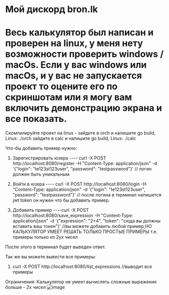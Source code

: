 # Мой дискорд bron.lk
# Весь калькулятор был написан и проверен на linux, у меня нету возможности проверить windows / macOs. Если у вас windows или macOs, и у вас не запускается проект то оцените его по скриншотам или я могу вам включить демонстрацию экрана и все показать.

Скомпилируйте проект на linux - зайдите в orch и напишите go build, Linux: ./orch
                                зайдите в calc и напишите go build, Linux: ./calс
                                      

Что-бы добавить пример нужно:
1) Зарегистрировать юзера ---- curl -X POST http://localhost:8080/register -H "Content-Type: application/json" -d '{"login": "te123st123user", "password": "testpassword"}' // логин должен быть уникальным
  
2) Войти в юзера ---- curl -X POST http://localhost:8080/login -H "Content-Type: application/json" -d '{"login": "te123st123user", "password": "testpassword"}' // после логина в терминал напишется jwt token он нужен что бы добавить пример.

3) Добавить пример ----curl -X POST http://localhost:8080/save_expression -H "Content-Type: application/json" -d '{"expression": "2+4", "token": "сюда вы должны вставить ваш токен"}'
 //вы можете добавить любой пример,НО КАЛЬКУЛЯТОР УМЕЕТ РЕШАТЬ ТОЛЬКО ПРОСТЫЕ ПРИМЕРЫ т.е. примеры только из 2ух чисел

После этого в терминал будет выведен ответ.



Так же вы можете вывести все примеры:

1) curl -X POST http://localhost:8080/list_expressions //выводит все примеры





Ограничения:
Калькулятор не умеет вычислять сложные выражения больше - 2х чисел
![image](https://github.com/bronlk/Calc/assets/71665828/ef15bf19-41b3-4bf1-9b69-2fad82b66c8c)
